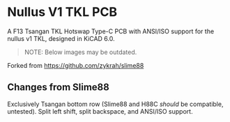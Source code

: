 # Nullus V1 TKL PCB
 A F13 Tsangan TKL Hotswap Type-C PCB with ANSI/ISO support for the nullus v1 TKL, designed in KiCAD 6.0.

> NOTE: Below images may be outdated.

Forked from https://github.com/zykrah/slime88

## Changes from Slime88
Exclusively Tsangan bottom row (Slime88 and H88C *should* be compatible, untested). Split left shift, split backspace, and ANSI/ISO support.
